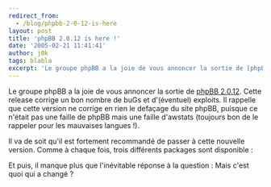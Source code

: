 ```yaml
---
redirect_from:
  - /blog/phpbb-2-0-12-is-here
layout: post
title: 'phpBB 2.0.12 is here !'
date: '2005-02-21 11:41:41'
author: j0k
tags: blabla
excerpt: 'Le groupe phpBB a la joie de vous annoncer la sortie de [phpBB 2.0.12](http://www.phpbb.com/downloads.php).   Cette release corrige un bon nombre de buGs et d''(éventuel) exploits. Il rappelle que cette version ne corrige en rien le defaçage du site phpBB, puisque ce n''était pas une faille de phpBB mais une faille d''awstats (toujours bon de le rappeler pour les      ...'
---
```


Le groupe phpBB a la joie de vous annoncer la sortie de [phpBB 2.0.12](http://www.phpbb.com/downloads.php).   Cette release corrige un bon nombre de buGs et d'(éventuel) exploits. Il rappelle que cette version ne corrige en rien le defaçage du site phpBB, puisque ce n'était pas une faille de phpBB mais une faille d'awstats (toujours bon de le rappeler pour les mauvaises langues !).

Il va de soit qu'il est fortement recommandé de passer à cette nouvelle version.   Comme à chaque fois, trois différents packages sont disponible :

Et puis, il manque plus que l'inévitable réponse à la question : Mais c'est quoi qui a changé ?

